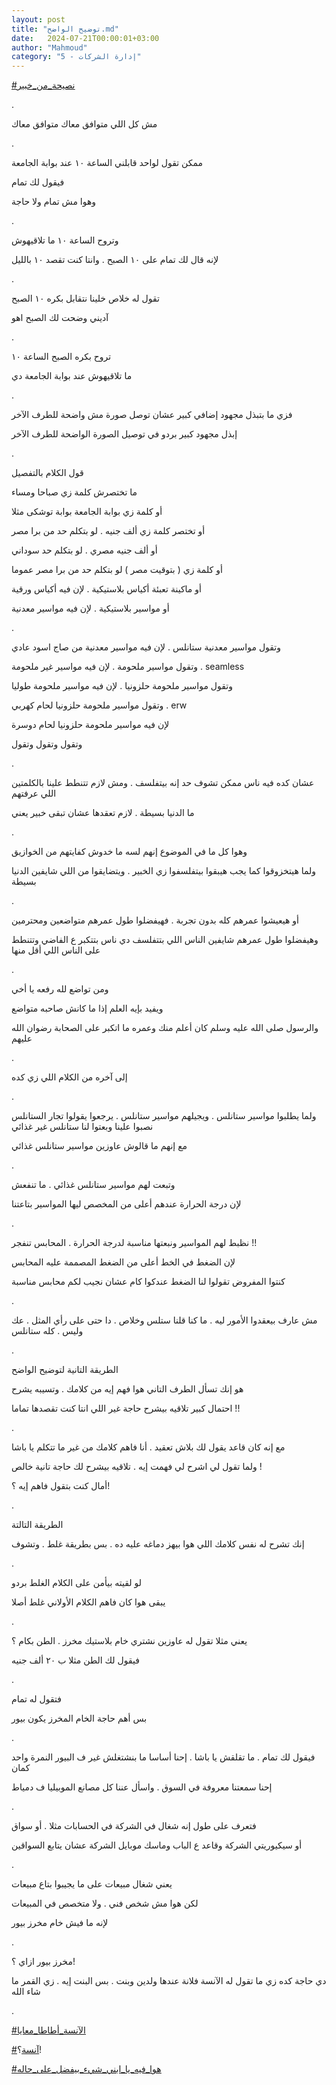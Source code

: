 ```yaml
---
layout: post
title: "توضيح الواضح.md"
date:   2024-07-21T00:00:01+03:00
author: "Mahmoud"
category: "5 - إدارة الشركات"
---
```

[<u>\#نصيحة_من_خبير</u>](https://www.facebook.com/hashtag/%D9%86%D8%B5%D9%8A%D8%AD%D8%A9_%D9%85%D9%86_%D8%AE%D8%A8%D9%8A%D8%B1?__eep__=6&__cft__%5b0%5d=AZWgholV6tn0daMSPfpNDBfonfUX4nUXbBGoPgYewXpSNVdDUZ6pc9o50ThEAqm55zLoMr_lClIU8oIbs7WBYIEPvjCZs890gg7OyHcke9rtvXa_Dkj29b_JN7xhMsf0uwxy4h0pI0B7MD7RdiAEkI5KHrWC8iX3oIayqs72XptH-g&__tn__=*NK-R)

.

مش كل اللي متوافق معاك متوافق معاك

.

ممكن تقول لواحد قابلني الساعة ١٠ عند بوابة
الجامعة

فيقول لك تمام

وهوا مش تمام ولا حاجة

.

وتروح الساعة ١٠ ما تلاقيهوش

لإنه قال لك تمام على ١٠ الصبح . وانتا كنت تقصد ١٠
بالليل

.

تقول له خلاص خلينا نتقابل بكره ١٠ الصبح

آديني وضحت لك الصبح اهو

.

تروح بكره الصبح الساعة ١٠

ما تلاقيهوش عند بوابة الجامعة دي

.

فزي ما بتبذل مجهود إضافي كبير عشان توصل صورة مش واضحة
للطرف الآخر

إبذل مجهود كبير بردو في توصيل الصورة الواضحة للطرف
الآخر

.

قول الكلام بالتفصيل

ما تختصرش كلمة زي صباحا ومساء

أو كلمة زي بوابة الجامعة بوابة توشكى مثلا

أو تختصر كلمة زي ألف جنيه . لو بتكلم حد من برا
مصر

أو ألف جنيه مصري . لو بتكلم حد سوداني

أو كلمة زي ( بتوقيت مصر ) لو بتكلم حد من برا مصر
عموما

أو ماكينة تعبئة أكياس بلاستيكية . لإن فيه أكياس
ورقية

أو مواسير بلاستيكية . لإن فيه مواسير معدنية

.

وتقول مواسير معدنية ستانلس . لإن فيه مواسير معدنية من
صاج اسود عادي

وتقول مواسير ملحومة . لإن فيه مواسير غير ملحومة .
seamless

وتقول مواسير ملحومة حلزونيا . لإن فيه مواسير ملحومة
طوليا

وتقول مواسير ملحومة حلزونيا لحام كهربي . erw

لإن فيه مواسير ملحومة حلزونيا لحام دوسرة

وتقول وتقول وتقول

.

عشان كده فيه ناس ممكن تشوف حد إنه بيتفلسف . ومش لازم
تتنطط علينا بالكلمتين اللي عرفتهم

ما الدنيا بسيطة . لازم تعقدها عشان تبقى خبير يعني

.

وهوا كل ما في الموضوع إنهم لسه ما خدوش كفايتهم من
الخوازيق

ولما هيتخزوقوا كما يجب هيبقوا بيتفلسفوا زي الخبير .
ويتضايقوا من اللي شايفين الدنيا بسيطة

.

أو هيعيشوا عمرهم كله بدون تجربة . فهيفضلوا طول عمرهم
متواضعين ومحترمين

وهيفضلوا طول عمرهم شايفين الناس اللي بتتفلسف دي ناس
بتتكبر ع الفاضي وتتنطط على الناس اللي أقل منها

.

ومن تواضع لله رفعه يا أخي

ويفيد بإيه العلم إذا ما كانش صاحبه متواضع

والرسول صلى الله عليه وسلم كان أعلم منك وعمره ما اتكبر
على الصحابة رضوان الله عليهم

.

إلى آخره من الكلام اللي زي كده

.

ولما يطلبوا مواسير ستانلس . ويجيلهم مواسير ستانلس .
يرجعوا يقولوا تجار الستانلس نصبوا علينا وبعتوا لنا ستانلس غير
غذائي

مع إنهم ما قالوش عاوزين مواسير ستانلس غذائي

.

وتبعت لهم مواسير ستانلس غذائي . ما تنفعش

لإن درجة الحرارة عندهم أعلى من المخصص ليها المواسير
بتاعتنا

.

نظبط لهم المواسير ونبعتها مناسبة لدرجة الحرارة . المحابس
تنفجر !!

لإن الضغط في الخط أعلى من الضغط المصممة عليه
المحابس

كنتوا المفروض تقولوا لنا الضغط عندكوا كام عشان نجيب لكم
محابس مناسبة

.

مش عارف بيعقدوا الأمور ليه . ما كنا قلنا ستلس وخلاص . دا
حتى على رأي المثل . عك وليس . كله ستانلس

.

الطريقة التانية لتوضيح الواضح

هو إنك تسأل الطرف التاني هوا فهم إيه من كلامك . وتسيبه
يشرح

احتمال كبير تلاقيه بيشرح حاجة غير اللي انتا كنت تقصدها
تماما !!

.

مع إنه كان قاعد يقول لك بلاش تعقيد . أنا فاهم كلامك من
غير ما تتكلم يا باشا

ولما تقول لي اشرح لي فهمت إيه . تلاقيه بيشرح لك حاجة
تانية خالص !

أمال كنت بتقول فاهم إيه ؟!

.

الطريقة التالتة

إنك تشرح له نفس كلامك اللي هوا بيهز دماغه عليه ده . بس
بطريقة غلط . وتشوف

.

لو لقيته بيأمن على الكلام الغلط بردو

يبقى هوا كان فاهم الكلام الأولاني غلط أصلا

.

يعني مثلا تقول له عاوزين نشتري خام بلاستيك مخرز . الطن
بكام ؟

فيقول لك الطن مثلا ب ٢٠ ألف جنيه

.

فتقول له تمام

بس أهم حاجة الخام المخرز يكون بيور

.

فيقول لك تمام . ما تقلقش يا باشا .
إحنا أساسا ما بنشتغلش غير ف البيور النمرة واحد
كمان

إحنا سمعتنا معروفة في السوق . واسأل عننا كل مصانع
الموبيليا ف دمياط

.

فتعرف على طول إنه شغال في الشركة في الحسابات مثلا . أو
سواق

أو سيكيوريتي الشركة وقاعد ع الباب وماسك موبايل الشركة
عشان يتابع السواقين

.

يعني شغال مبيعات على ما يجيبوا بتاع مبيعات

لكن هوا مش شخص فني . ولا متخصص في المبيعات

لإنه ما فيش خام مخرز بيور

.

مخرز بيور ازاي ؟!

دي حاجة كده زي ما تقول له الآنسة فلانة عندها ولدين وبنت
. بس البنت إيه . زي القمر ما شاء الله

.

[<u>\#الآنسة_أطاطا_معايا</u>](https://www.facebook.com/hashtag/%D8%A7%D9%84%D8%A2%D9%86%D8%B3%D8%A9_%D8%A3%D8%B7%D8%A7%D8%B7%D8%A7_%D9%85%D8%B9%D8%A7%D9%8A%D8%A7?__eep__=6&__cft__%5b0%5d=AZWgholV6tn0daMSPfpNDBfonfUX4nUXbBGoPgYewXpSNVdDUZ6pc9o50ThEAqm55zLoMr_lClIU8oIbs7WBYIEPvjCZs890gg7OyHcke9rtvXa_Dkj29b_JN7xhMsf0uwxy4h0pI0B7MD7RdiAEkI5KHrWC8iX3oIayqs72XptH-g&__tn__=*NK-R)

[<u>\#آنسة</u>](https://www.facebook.com/hashtag/%D8%A2%D9%86%D8%B3%D8%A9?__eep__=6&__cft__%5b0%5d=AZWgholV6tn0daMSPfpNDBfonfUX4nUXbBGoPgYewXpSNVdDUZ6pc9o50ThEAqm55zLoMr_lClIU8oIbs7WBYIEPvjCZs890gg7OyHcke9rtvXa_Dkj29b_JN7xhMsf0uwxy4h0pI0B7MD7RdiAEkI5KHrWC8iX3oIayqs72XptH-g&__tn__=*NK-R)؟!

[<u>\#هوا_فيه_يا_ابني_شيء_بيفضل_على_حاله</u>](https://www.facebook.com/hashtag/%D9%87%D9%88%D8%A7_%D9%81%D9%8A%D9%87_%D9%8A%D8%A7_%D8%A7%D8%A8%D9%86%D9%8A_%D8%B4%D9%8A%D8%A1_%D8%A8%D9%8A%D9%81%D8%B6%D9%84_%D8%B9%D9%84%D9%89_%D8%AD%D8%A7%D9%84%D9%87?__eep__=6&__cft__%5b0%5d=AZWgholV6tn0daMSPfpNDBfonfUX4nUXbBGoPgYewXpSNVdDUZ6pc9o50ThEAqm55zLoMr_lClIU8oIbs7WBYIEPvjCZs890gg7OyHcke9rtvXa_Dkj29b_JN7xhMsf0uwxy4h0pI0B7MD7RdiAEkI5KHrWC8iX3oIayqs72XptH-g&__tn__=*NK-R)
